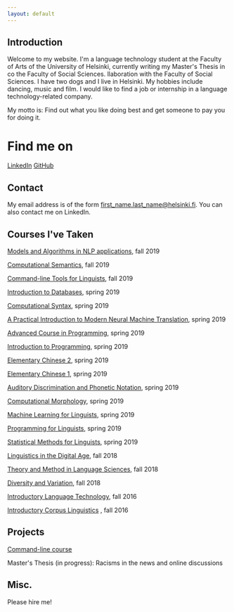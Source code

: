 ```yaml
---
layout: default
---
```


## Introduction
Welcome to my website. I'm a language technology student at the Faculty of Arts of the University of Helsinki, currently writing my Master's Thesis in co the Faculty of Social Sciences.
llaboration with the Faculty of Social Sciences. I have two dogs and I live in Helsinki. My hobbies include dancing, music and film. I would like to find a job or internship in a language technology-related company.

My motto is: Find out what you like doing best and get someone to pay you for doing it.

# Find me on
[LinkedIn](https://www.linkedin.com/in/ainolehtisalo/)
[GitHub](github.com/alehtisa)

## Contact

My email address is of the form first_name.last_name@helsinki.fi. You can also contact me on LinkedIn.

## Courses I've Taken

[Models and Algorithms in NLP applications](https://courses.helsinki.fi/en/lda-t504/130806614), fall 2019

[Computational Semantics](https://courses.helsinki.fi/en/lda-t3103/130806596), fall 2019

[Command-line Tools for Linguists](https://courses.helsinki.fi/en/kik-lg219/129824412), fall 2019

[Introduction to Databases](https://courses.helsinki.fi/en/kik-lg219/129824412), spring 2019

[Computational Syntax](https://courses.helsinki.fi/en/lda-t3102/130806403), spring 2019

[A Practical Introduction to Modern Neural Machine Translation](https://courses.helsinki.fi/en/lda-t3115/128148821), spring 2019

[Advanced Course in Programming](https://courses.helsinki.fi/en/aytkt10003/127404483), spring 2019

[Introduction to Programming](https://courses.helsinki.fi/en/aytkt10002/127404110), spring 2019

[Elementary Chinese 2](https://courses.helsinki.fi/en/992305/124982111), spring 2019

[Elementary Chinese 1](https://courses.helsinki.fi/en/992304/124632735), spring 2019

[Auditory Discrimination and Phonetic Notation](https://courses.helsinki.fi/en/lda-p3103/126478666), spring 2019

[Computational Morphology](https://courses.helsinki.fi/en/lda-t3101/125485314), spring 2019

[Machine Learning for Linguists](https://courses.helsinki.fi/en/kik-lg210/125773141), spring 2019

[Programming for Linguists](https://courses.helsinki.fi/en/kik-lg208/125773313), spring 2019

[Statistical Methods for Linguists](https://courses.helsinki.fi/en/kik-lg207/125773298), spring 2019

[Linguistics in the Digital Age](https://courses.helsinki.fi/en/lda-3103/125889569), fall 2018

[Theory and Method in Language Sciences](https://courses.helsinki.fi/en/lda-3101/124884457), fall 2018

[Diversity and Variation](https://courses.helsinki.fi/en/lda-3102/124898249), fall 2018

[Introductory Language Technology](https://courses.helsinki.fi/en/406715/114581010), fall 2016

[Introductory Corpus Linguistics](https://courses.helsinki.fi/en/406252/114581210) , fall 2016



## Projects

[Command-line course](https://github.com/alehtisa/cmdline-course)

Master's Thesis (in progress): Racisms in the news and online discussions

## Misc. 

Please hire me!
